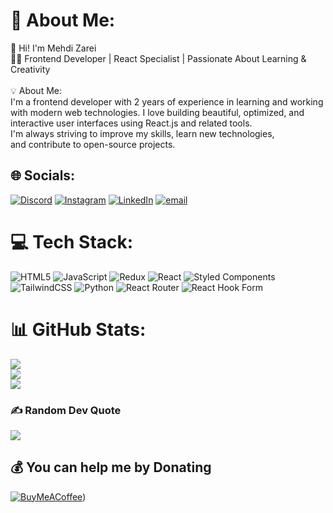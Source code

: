# 💫 About Me:
👋 Hi! I'm Mehdi Zarei<br>👨‍💻 Frontend Developer | React Specialist | Passionate About Learning & Creativity<br><br>💡 About Me:<br>I'm a frontend developer with 2 years of experience in learning and working<br>with modern web technologies. I love building beautiful, optimized, and<br>interactive user interfaces using React.js and related tools. <br>I'm always striving to improve my skills, learn new technologies,<br>and contribute to open-source projects.


## 🌐 Socials:
[![Discord](https://img.shields.io/badge/Discord-%237289DA.svg?logo=discord&logoColor=white)](https://discord.gg/orakle00z1) [![Instagram](https://img.shields.io/badge/Instagram-%23E4405F.svg?logo=Instagram&logoColor=white)](https://instagram.com/_mahdam) [![LinkedIn](https://img.shields.io/badge/LinkedIn-%230077B5.svg?logo=linkedin&logoColor=white)](https://linkedin.com/in/mahdi-zarei-243930343) [![email](https://img.shields.io/badge/Email-D14836?logo=gmail&logoColor=white)](mailto:mahdi82zarei@gmail.com) 

# 💻 Tech Stack:
![HTML5](https://img.shields.io/badge/html5-%23E34F26.svg?style=for-the-badge&logo=html5&logoColor=white) ![JavaScript](https://img.shields.io/badge/javascript-%23323330.svg?style=for-the-badge&logo=javascript&logoColor=%23F7DF1E) ![Redux](https://img.shields.io/badge/redux-%23593d88.svg?style=for-the-badge&logo=redux&logoColor=white) ![React](https://img.shields.io/badge/react-%2320232a.svg?style=for-the-badge&logo=react&logoColor=%2361DAFB) ![Styled Components](https://img.shields.io/badge/styled--components-DB7093?style=for-the-badge&logo=styled-components&logoColor=white) ![TailwindCSS](https://img.shields.io/badge/tailwindcss-%2338B2AC.svg?style=for-the-badge&logo=tailwind-css&logoColor=white) ![Python](https://img.shields.io/badge/python-3670A0?style=for-the-badge&logo=python&logoColor=ffdd54) ![React Router](https://img.shields.io/badge/React_Router-CA4245?style=for-the-badge&logo=react-router&logoColor=white) ![React Hook Form](https://img.shields.io/badge/React%20Hook%20Form-%23EC5990.svg?style=for-the-badge&logo=reacthookform&logoColor=white)
# 📊 GitHub Stats:
![](https://github-readme-stats.vercel.app/api?username=orakle00z1&theme=dark&hide_border=false&include_all_commits=false&count_private=false)<br/>
![](https://github-readme-streak-stats.herokuapp.com/?user=orakle00z1&theme=dark&hide_border=false)<br/>
![](https://github-readme-stats.vercel.app/api/top-langs/?username=orakle00z1&theme=dark&hide_border=false&include_all_commits=false&count_private=false&layout=compact)

### ✍️ Random Dev Quote
![](https://quotes-github-readme.vercel.app/api?type=horizontal&theme=dark)

  ## 💰 You can help me by Donating
  [![BuyMeACoffee](https://img.shields.io/badge/Buy%20Me%20a%20Coffee-ffdd00?style=for-the-badge&logo=buy-me-a-coffee&logoColor=black)](https://buymeacoffee.com/:)) 

  
<!-- Proudly created with GPRM ( https://gprm.itsvg.in ) -->






